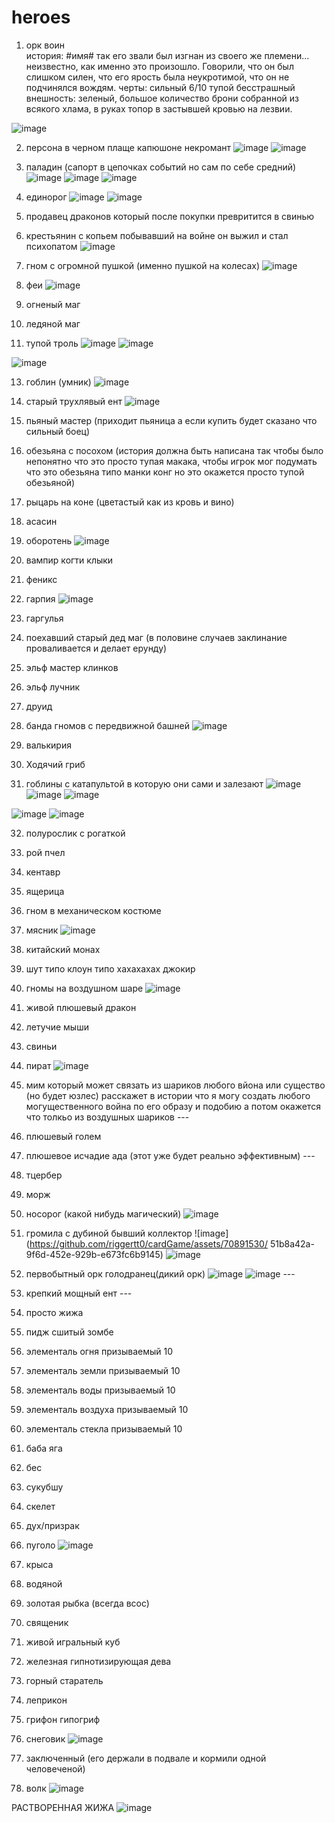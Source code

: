 # heroes

1) орк воин  
история: #имя# так его звали был изгнан из своего же племени... неизвестно, как именно это произошло. Говорили, что он был слишком силен, что его ярость была неукротимой, что он не подчинялся вождям. 
черты: сильный 6/10 тупой бесстрашный  
внешность: зеленый, большое количество брони собранной из всякого хлама, в руках топор в застывшей кровью на лезвии.

![image](https://github.com/user-attachments/assets/69653097-15dc-41fc-8203-f9977c5251e3)



2) персона в черном плаще капюшоне некромант ![image](https://github.com/user-attachments/assets/f3beac52-c7d3-471d-81c8-9f0edd04e544)
![image](https://github.com/user-attachments/assets/80e7f8f2-6269-4028-88cd-42ff6d5e007d)


3) паладин (сапорт в цепочках событий но сам по себе средний) ![image](https://github.com/user-attachments/assets/66453b56-3dd9-4cda-8cb3-532308e5e2d6) ![image](https://github.com/user-attachments/assets/f5627d49-7ffd-46a3-8572-279f23a7c6ff)
![image](https://github.com/user-attachments/assets/0980e29b-ed44-425f-9507-7b894b4b0180)




5) единорог
![image](https://github.com/user-attachments/assets/213dba5e-9314-4a26-90bf-6896c500f3ec)
![image](https://github.com/user-attachments/assets/60092269-bb4a-4f76-8143-86bb1855f4d9)




6) продавец драконов который после покупки превритится в свинью

7) крестьянин с копьем побывавший на войне он выжил и стал психопатом
![image](https://github.com/user-attachments/assets/06f06fa3-4cc3-442d-9843-32d1bce0d6ba)


8) гном с огромной пушкой (именно пушкой на колесах)
![image](https://github.com/user-attachments/assets/bd25b4fc-649a-4ecf-b73a-01a3d6bd7529)


9) феи
![image](https://github.com/user-attachments/assets/da3677ec-566a-4ec0-805d-eb0c4707dc48)


10) огненый маг

11) ледяной маг

12) тупой троль
![image](https://github.com/user-attachments/assets/bd382436-6935-47a3-9ab6-7df1840efaff)
![image](https://github.com/user-attachments/assets/0bf3149d-000c-4b3a-9b3b-5d58481da142)

![image](https://github.com/user-attachments/assets/1bf765b1-8b67-4d92-9079-b9252b0f43d6)



13) гоблин (умник)
![image](https://github.com/user-attachments/assets/09cefa0e-d181-43a4-8116-51ecb76d82a4)


14) старый трухлявый ент
![image](https://github.com/user-attachments/assets/648639fc-83e3-4cb1-9b90-b7617f97b0c1)




15) пьяный мастер (приходит пьяница а если купить будет сказано что сильный боец)

16) обезьяна с посохом (история должна быть написана так чтобы было непонятно что это просто тупая макака, чтобы игрок мог подумать что это обезьяна типо манки конг но это окажется просто тупой обезьяной) 

17) рыцарь на коне (цветастый как из кровь и вино)

18) асасин 

19) оборотень 
![image](https://github.com/user-attachments/assets/619d1a0e-65d6-4ed2-84b0-c51e7af2a73c)


20) вампир когти клыки

21) феникс

22) гарпия ![image](https://github.com/riggertt0/cardGame/assets/70891530/557b08cf-56ef-4bd5-9cd0-5c9f4b0b2976) 

23) гаргулья

24) поехавший старый дед маг (в половине случаев заклинание проваливается и делает ерунду)

25) эльф мастер клинков 

26) эльф лучник

27) друид 

28) банда гномов с передвижной башней 
![image](https://github.com/user-attachments/assets/e93823d5-f2cd-49e7-9244-fc613cf79b95)


29) валькирия

30) Ходячий гриб 

31) гоблины с катапультой в которую они сами и залезают 
![image](https://github.com/user-attachments/assets/e05d8fdb-caa5-4a09-a8e8-8715afd26f59)
![image](https://github.com/user-attachments/assets/881d5b28-22ef-4f27-8095-451eec3ffecc)
![image](https://github.com/user-attachments/assets/4c01472b-8daf-4436-b4a0-f178679162be)



![image](https://github.com/riggertt0/cardGame/assets/70891530/74317508-ad95-485a-a683-ba951c71b1f4) ![image](https://github.com/riggertt0/cardGame/assets/70891530/f05ec933-e1fb-4029-be75-9859479be0c4)

32) полурослик с рогаткой 

33) рой пчел

34) кентавр

35) ящерица 

36) гном в механическом костюме

37) мясник
![image](https://github.com/user-attachments/assets/16a51e0f-4135-4509-8382-582d97aa4ef1)

38) китайский монах 

39) шут типо клоун типо хахахахах джокир

40) гномы на воздушном шаре ![image](https://github.com/riggertt0/cardGame/assets/70891530/e07781dd-efb0-46c8-8734-70fd04dc0dd2)

41) живой плюшевый дракон

42) летучие мыши

43) свиньи 

44) пират
![image](https://github.com/user-attachments/assets/0b1e8e5c-dd73-4014-9be3-1a4c395a9637)


45) мим который может связать из шариков любого вйона или существо (но будет юзлес) расскажет в истории что я могу создать любого 
могущественного война по его образу и подобию а потом окажется что толкьо из воздушных шариков ---

46) плюшевый голем 

47) плюшевое исчадие ада (этот уже будет реально эффективным) ---

48) тцербер

49) морж

50) носорог (какой нибудь магический) ![image](https://github.com/riggertt0/cardGame/assets/70891530/be6dd092-a519-40ba-951d-87d1f39b3cd6)

51) громила с дубиной бывший коллектор ![image](https://github.com/riggertt0/cardGame/assets/70891530/
51b8a42a-9f6d-452e-929b-e673fc6b9145) ![image](https://github.com/riggertt0/cardGame/assets/70891530/d06727e3-8ca4-4d34-a32b-43292c6b4ee3)

52) первобытный орк голодранец(дикий орк) ![image](https://github.com/riggertt0/cardGame/assets/70891530/8d7ca85f-d054-4409-87db-b9f67fb49b87) ![image](https://github.com/riggertt0/cardGame/assets/70891530/8bb37af0-0907-46a6-9652-97d09c3b7cd2) ---

53) крепкий мощный ент ---

54) просто жижа 

55) пидж сшитый зомбе

56) элементаль огня призываемый 10

57) элементаль земли призываемый 10

58) элементаль воды призываемый 10

59) элементаль воздуха призываемый 10

60) элементаль стекла призываемый 10

61) баба яга

62) бес

63) сукубшу

64) скелет

65) дух/призрак

66) пуголо
![image](https://github.com/user-attachments/assets/f80f5115-48ca-4049-a0ca-bdd524e4d5a2)


67) крыса

68) водяной

69) золотая рыбка (всегда всос)

70) священик

71) живой игральный куб

72) железная гипнотизирующая дева

73) горный старатель

74) леприкон

75) грифон гипогриф

76) снеговик
![image](https://github.com/user-attachments/assets/0054fbdc-3651-4c99-850c-d6010d2ca545)


77) заключенный (его держали в подвале и кормили одной человеченой)
78) волк
![image](https://github.com/user-attachments/assets/e993aa13-ee95-4c7f-96c9-54da96765cc0)




РАСТВОРЕННАЯ ЖИЖА ![image](https://github.com/user-attachments/assets/e20112bd-e45d-4664-afcc-558f1eb3746a)








